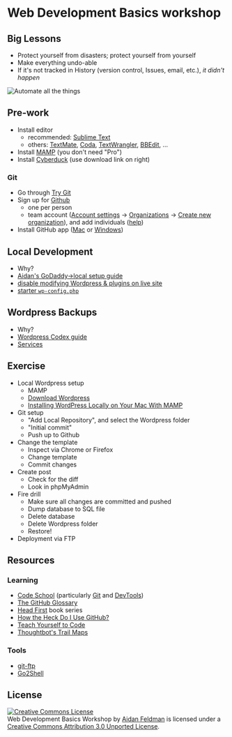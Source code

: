 # Web Development Basics workshop

## Big Lessons

* Protect yourself from disasters; protect yourself from yourself
* Make everything undo-able
* If it's not tracked in History (version control, Issues, email, etc.), *it didn't happen*

![Automate all the things](http://cdn.memegenerator.net/instances/400x/34643410.jpg)

## Pre-work

* Install editor
	* recommended: [Sublime Text](http://www.sublimetext.com/)
    * others: [TextMate](http://macromates.com/), [Coda](http://www.panic.com/coda/), [TextWrangler](http://www.barebones.com/products/textwrangler/), [BBEdit](http://www.barebones.com/products/bbedit/), ...
* Install [MAMP](http://www.mamp.info/) (you don't need "Pro")
* Install [Cyberduck](http://cyberduck.ch/) (use download link on right)

### Git

* Go through [Try Git](http://try.github.io/)
* Sign up for [Github](https://github.com/)
	* one per person
    * team account ([Account settings](https://github.com/settings/profile) -> [Organizations](https://github.com/settings/organizations) -> [Create new organization](https://github.com/account/organizations/new)), and add individuals ([help](https://help.github.com/categories/2/articles))
* Install GitHub app ([Mac](http://mac.github.com/) or [Windows](http://windows.github.com/))

## Local Development

* Why?
* [Aidan's GoDaddy->local setup guide](https://gist.github.com/afeld/5003570)
* [disable modifying Wordpress & plugins on live site](https://codex.wordpress.org/Editing_wp-config.php#Disable_Plugin_and_Theme_Update_and_Installation)
* [starter `wp-config.php`](https://github.com/afeld/web_dev_basics/blob/master/wp-config.php)

## Wordpress Backups

* Why?
* [Wordpress Codex guide](http://codex.wordpress.org/WordPress_Backups)
* [Services](http://www.stateofsearch.com/top-6-wordpress-backup-plugin-recommendations-for-2013/)

## Exercise

* Local Wordpress setup
    * MAMP
    * [Download Wordpress](http://wordpress.org/download/)
    * [Installing WordPress Locally on Your Mac With MAMP](http://codex.wordpress.org/Installing_WordPress_Locally_on_Your_Mac_With_MAMP)
* Git setup
    * "Add Local Repository", and select the Wordpress folder
    * "Initial commit"
    * Push up to Github
* Change the template
    * Inspect via Chrome or Firefox
    * Change template
    * Commit changes
* Create post
    * Check for the diff
    * Look in phpMyAdmin
* Fire drill
    * Make sure all changes are committed and pushed
    * Dump database to SQL file
    * Delete database
    * Delete Wordpress folder
    * Restore!
* Deployment via FTP

## Resources

### Learning

* [Code School](http://www.codeschool.com/) (particularly [Git](http://www.codeschool.com/courses/git-real) and [DevTools](http://www.codeschool.com/courses/discover-devtools))
* [The GitHub Glossary](https://help.github.com/articles/github-glossary)
* [Head First](http://headfirstlabs.com/) book series
* [How the Heck Do I Use GitHub?](http://lifehacker.com/5983680/how-the-heck-do-i-use-github)
* [Teach Yourself to Code](http://teachyourselftocode.com/)
* [Thoughtbot's Trail Maps](https://learn.thoughtbot.com/trails)

### Tools

* [git-ftp](https://github.com/git-ftp/git-ftp#readme)
* [Go2Shell](https://itunes.apple.com/us/app/go2shell/id445770608?mt=12)

## License

<a rel="license" href="http://creativecommons.org/licenses/by/3.0/deed.en_US"><img alt="Creative Commons License" style="border-width:0" src="http://i.creativecommons.org/l/by/3.0/88x31.png" /></a><br /><span xmlns:dct="http://purl.org/dc/terms/" href="http://purl.org/dc/dcmitype/Text" property="dct:title" rel="dct:type">Web Development Basics Workshop</span> by <a xmlns:cc="http://creativecommons.org/ns#" href="https://github.com/afeld/web_dev_basics" property="cc:attributionName" rel="cc:attributionURL">Aidan Feldman</a> is licensed under a <a rel="license" href="http://creativecommons.org/licenses/by/3.0/deed.en_US">Creative Commons Attribution 3.0 Unported License</a>.
